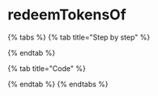 # redeemTokensOf

{% tabs %}
{% tab title="Step by step" %}

{% endtab %}

{% tab title="Code" %}

{% endtab %}
{% endtabs %}

